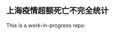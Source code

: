 ## 上海疫情超额死亡不完全统计

This is a work-in-progress repo. 
<!-- For questions please send an email to muddywaterproj [at] protonmail.com.  -->